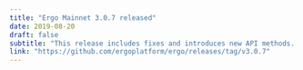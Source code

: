 ```yaml
---
title: "Ergo Mainnet 3.0.7 released"
date: 2019-08-20
draft: false
subtitle: "This release includes fixes and introduces new API methods. Details in the description of the release"
link: "https://github.com/ergoplatform/ergo/releases/tag/v3.0.7"
---
```


